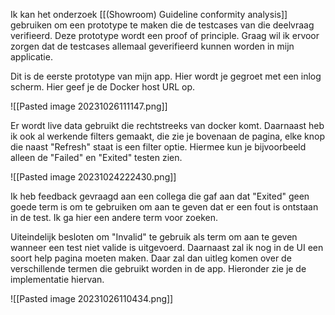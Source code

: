 Ik kan het onderzoek [[(Showroom) Guideline conformity analysis]] gebruiken om een prototype te maken die de testcases van die deelvraag verifieerd. Deze prototype wordt een proof of principle. Graag wil ik ervoor zorgen dat de testcases allemaal geverifieerd kunnen worden in mijn applicatie.

Dit is de eerste prototype van mijn app. Hier wordt je gegroet met een inlog scherm. Hier geef je de Docker host URL op. 

![[Pasted image 20231026111147.png]]

Er wordt live data gebruikt die rechtstreeks van docker komt. Daarnaast heb ik ook al werkende filters gemaakt, die zie je bovenaan de pagina, elke knop die naast "Refresh" staat is een filter optie. Hiermee kun je bijvoorbeeld alleen de "Failed" en "Exited" testen zien.

![[Pasted image 20231024222430.png]]

Ik heb feedback gevraagd aan een collega die gaf aan dat "Exited" geen goede term is om te gebruiken om aan te geven dat er een fout is ontstaan in de test. Ik ga hier een andere term voor zoeken.

Uiteindelijk besloten om "Invalid" te gebruik als term om aan te geven wanneer een test niet valide is uitgevoerd. Daarnaast zal ik nog in de UI een soort help pagina moeten maken. Daar zal dan uitleg komen over de verschillende termen die gebruikt worden in de app. Hieronder zie je de implementatie hiervan.

![[Pasted image 20231026110434.png]]

